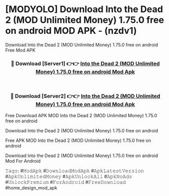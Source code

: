 # [MODYOLO] Download Into the Dead 2 (MOD Unlimited Money) 1.75.0 free on android MOD APK - (nzdv1)
Download Into the Dead 2 (MOD Unlimited Money) 1.75.0 free on android Free Mod APK

<div align="center">
<h3>🔴 Download [Server1] 👉👉 <a href="https://apk-comot.site?title=Into_the_Dead_2_(MOD_Unlimited_Money)_1.75.0_free_on_android">Into the Dead 2 (MOD Unlimited Money) 1.75.0 free on android Mod Apk</a></h3><br>

<h3>🔴 Download [Server2] 👉👉 <a href="https://apk-comot.site?title=Into_the_Dead_2_(MOD_Unlimited_Money)_1.75.0_free_on_android">Into the Dead 2 (MOD Unlimited Money) 1.75.0 free on android Mod Apk</a></h3>
</div>


Free Download APK MOD Into the Dead 2 (MOD Unlimited Money) 1.75.0 free on android

Download Into the Dead 2 (MOD Unlimited Money) 1.75.0 free on android 

Free APK MOD Into the Dead 2 (MOD Unlimited Money) 1.75.0 free on android 

Download Into the Dead 2 (MOD Unlimited Money) 1.75.0 free on android Mod For Android

𝚃𝚊𝚐𝚜: #𝙼𝚘𝚍𝙰𝚙𝚔 #𝙳𝚘𝚠𝚗𝚕𝚘𝚊𝚍𝙼𝚘𝚍𝙰𝚙𝚔 #𝙰𝚙𝚔𝙻𝚊𝚝𝚎𝚜𝚝𝚅𝚎𝚛𝚜𝚒𝚘𝚗 #𝙰𝚙𝚔𝚄𝚗𝚕𝚒𝚖𝚒𝚝𝚎𝚍𝙼𝚘𝚗𝚎𝚢 #𝙰𝚙𝚔𝚄𝚗𝚕𝚘𝚌𝚔𝙰𝚕𝚕 #𝙰𝚙𝚔𝙽𝚘𝙰𝚍𝚜 #𝚄𝚗𝚕𝚘𝚌𝚔𝙿𝚛𝚎𝚖𝚒𝚞𝚖 #𝙵𝚘𝚛𝙰𝚗𝚍𝚛𝚘𝚒𝚍 #𝙵𝚛𝚎𝚎𝙳𝚘𝚠𝚗𝚕𝚘𝚊𝚍 #home_design_mod_apk